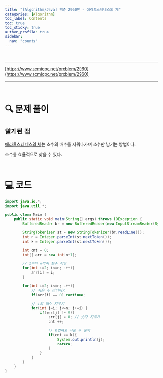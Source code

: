 ```yaml
---
title: "[Algorithm/Java] 백준 2960번 - 에라토스테네스의 체"
categories: [Algorithm]
toc_label: Contents
toc: true
toc_sticky: true
author_profile: true
sidebar:
  nav: "counts"
---
```


<br>

---

[https://www.acmicpc.net/problem/2960](https://www.acmicpc.net/problem/2960)

---

<br>

# 🔍 문제 풀이

## 알게된 점

[에라토스테네스의 체](https://www.acmicpc.net/problem/2960)는 소수의 배수를 지워나가며 소수만 남기는 방법이다.

소수를 효율적으로 찾을 수 있다.

<br>

# 💻 코드

```java
import java.io.*;
import java.util.*;

public class Main {
    public static void main(String[] args) throws IOException {
        BufferedReader br = new BufferedReader(new InputStreamReader(System.in));

        StringTokenizer st = new StringTokenizer(br.readLine());
        int n = Integer.parseInt(st.nextToken());
        int k = Integer.parseInt(st.nextToken());

        int cnt = 0;
        int[] arr = new int[n+1];

        // 2부터 n까지 정수 저장
        for(int i=2; i<=n; i++){
            arr[i] = i;
        }

        for(int i=2; i<=n; i++){
            // 지운 수 건너뛰기
            if(arr[i] == 0) continue;

            // i의 배수 지우기
            for(int j=i; j<=n; j+=i) {
                if(arr[j] != 0){
                    arr[j] = 0; // 숫자 지우기
                    cnt ++;

                    // k번쨰로 지운 수 출력
                    if(cnt == k){
                        System.out.println(j);
                        return;
                    }
                }
            }
        }
    }
}
```

<br>
